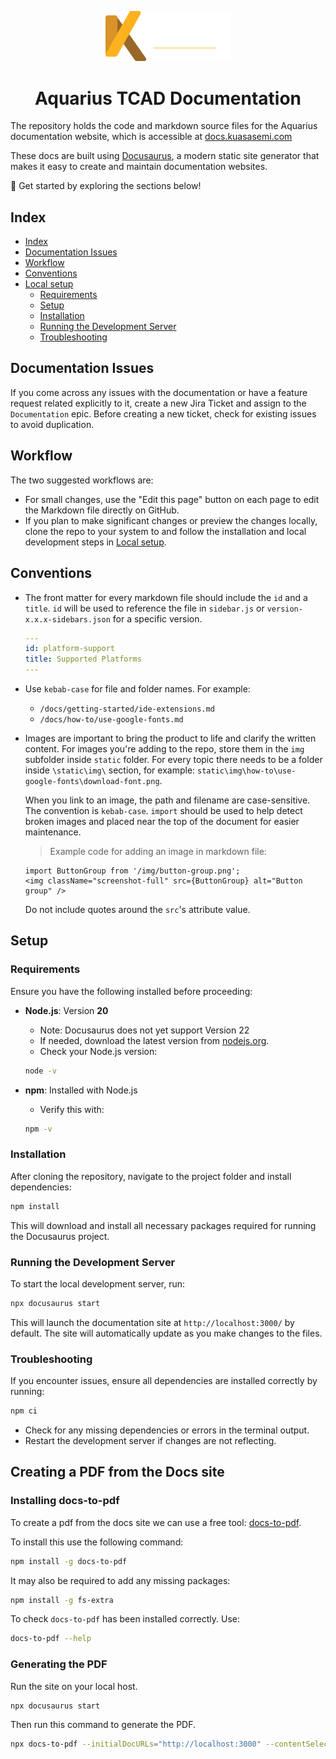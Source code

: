 <p align="center">
  <img alt="KuasaSemi logo" src="static/img/logo/kuasasemi-logo-dark.png" width="200px" />
  <h1 align="center">Aquarius TCAD Documentation</h1>
</p>

The repository holds the code and markdown source files for the Aquarius documentation website, which is accessible at [docs.kuasasemi.com](https://docs.kuasasemi.com)

These docs are built using [Docusaurus](https://docusaurus.io/), a modern static site generator that makes it easy to create and maintain documentation websites.

🚀 Get started by exploring the sections below!

## Index
- [Index](#index)
- [Documentation Issues](#documentation-issues)
- [Workflow](#workflow)
- [Conventions](#conventions)
- [Local setup](#local-setup)
  - [Requirements](#requirements)
  - [Setup](#setup)
  - [Installation](#installation)
  - [Running the Development Server](#running-the-development-server)
  - [Troubleshooting](#troubleshooting)

## Documentation Issues
If you come across any issues with the documentation or have a feature request related explicitly to it, create a new Jira Ticket and assign to the `Documentation` epic. Before creating a new ticket, check for existing issues to avoid duplication. 

## Workflow
The two suggested workflows are:

- For small changes, use the "Edit this page" button on each page to edit the Markdown file directly on GitHub.
- If you plan to make significant changes or preview the changes locally, clone the repo to your system to and follow the installation and local development steps in [Local setup](#local-setup).

## Conventions

- The front matter for every markdown file should include the `id` and a `title`. `id` will be used to reference the file in `sidebar.js` or `version-x.x.x-sidebars.json` for a specific version.
  ```yaml
  ---
  id: platform-support
  title: Supported Platforms
  ---
  ```

- Use `kebab-case` for file and folder names.
  For example:
  - `/docs/getting-started/ide-extensions.md`
  - `/docs/how-to/use-google-fonts.md`

- Images are important to bring the product to life and clarify the written content. For images you're adding to the repo, store them in the `img` subfolder inside `static` folder. For every topic there needs to be a folder inside `\static\img\` section, for example: `static\img\how-to\use-google-fonts\download-font.png`.
  
  When you link to an image, the path and filename are case-sensitive. The convention is `kebab-case`. `import` should be used to help detect broken images and placed near the top of the document for easier maintenance.

  > Example code for adding an image in markdown file:
  ```
  import ButtonGroup from '/img/button-group.png';
  <img className="screenshot-full" src={ButtonGroup} alt="Button group" />
  ```
  
  Do not include quotes around the `src`'s attribute value.  

## Setup

### Requirements  

Ensure you have the following installed before proceeding:  

- **Node.js**: Version **20**
  - Note: Docusaurus does not yet support Version 22
  - If needed, download the latest version from [nodejs.org](https://nodejs.org/). 
  - Check your Node.js version:  
  ```sh
  node -v
  ```


- **npm**: Installed with Node.js  
  - Verify this with:  
  ```sh
  npm -v
  ```

### Installation  

After cloning the repository, navigate to the project folder and install dependencies:  

```sh
npm install
```

This will download and install all necessary packages required for running the Docusaurus project.

### Running the Development Server
To start the local development server, run:
```sh
npx docusaurus start
```

This will launch the documentation site at `http://localhost:3000/` by default. The site will automatically update as you make changes to the files.

### Troubleshooting
If you encounter issues, ensure all dependencies are installed correctly by running:
```sh
npm ci
```
- Check for any missing dependencies or errors in the terminal output.
- Restart the development server if changes are not reflecting.

## Creating a PDF from the Docs site
### Installing docs-to-pdf
To create a pdf from the docs site we can use a free tool: [docs-to-pdf](https://github.com/jean-humann/docs-to-pdf?).

To install this use the following command:
```sh
npm install -g docs-to-pdf
```

It may also be required to add any missing packages:
```sh
npm install -g fs-extra
```

To check `docs-to-pdf` has been installed correctly. Use:
```sh
docs-to-pdf --help
```

### Generating the PDF

Run the site on your local host.

```sh
npx docusaurus start
```

Then run this command to generate the PDF.

```sh
npx docs-to-pdf --initialDocURLs="http://localhost:3000" --contentSelector="article" --paginationSelector="a.pagination-nav__link.pagination-nav__link--next" --excludeSelectors=".margin-vert--xl a,[class^='tocCollapsible'],.breadcrumbs,.theme-edit-this-page" --pdfMargin="80,50,80,50" --coverTitle="Aquarius User Manual - Confidential do not distribute"
```